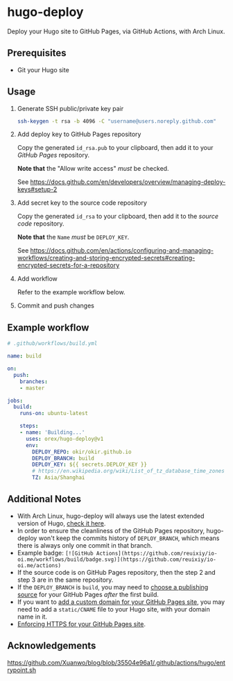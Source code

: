 # hugo-deploy

Deploy your Hugo site to GitHub Pages, via GitHub Actions, with Arch Linux.

## Prerequisites

- Git your Hugo site

## Usage

1. Generate SSH public/private key pair

   ```sh
   ssh-keygen -t rsa -b 4096 -C "username@users.noreply.github.com"
   ```

2. Add deploy key to GitHub Pages repository

   Copy the generated `id_rsa.pub` to your clipboard, then add it to your *GitHub Pages* repository.

   **Note that** the "Allow write access" *must* be checked.
   
   See https://docs.github.com/en/developers/overview/managing-deploy-keys#setup-2

3. Add secret key to the source code repository

   Copy the generated `id_rsa` to your clipboard, then add it to the *source code* repository.
   
   **Note that** the `Name` *must* be `DEPLOY_KEY`.

   See https://docs.github.com/en/actions/configuring-and-managing-workflows/creating-and-storing-encrypted-secrets#creating-encrypted-secrets-for-a-repository

4. Add workflow

   Refer to the example workflow below.

5. Commit and push changes

## Example workflow

```yml
# .github/workflows/build.yml

name: build

on:
  push:
    branches:
    - master

jobs:
  build:
    runs-on: ubuntu-latest

    steps:
    - name: 'Building...'
      uses: orex/hugo-deploy@v1
      env:
        DEPLOY_REPO: okir/okir.github.io
        DEPLOY_BRANCH: build
        DEPLOY_KEY: ${{ secrets.DEPLOY_KEY }}
        # https://en.wikipedia.org/wiki/List_of_tz_database_time_zones
        TZ: Asia/Shanghai
```

## Additional Notes

- With Arch Linux, hugo-deploy will always use the latest extended version of Hugo, [check it here](https://www.archlinux.org/packages/community/x86_64/hugo/).
- In order to ensure the cleanliness of the GitHub Pages repository, hugo-deploy won't keep the commits history of `DEPLOY_BRANCH`, which means there is always only one commit in that branch.
- Example badge: `[![GitHub Actions](https://github.com/reuixiy/io-oi.me/workflows/build/badge.svg)](https://github.com/reuixiy/io-oi.me/actions)`
- If the source code is on GitHub Pages repository, then the step 2 and step 3 are in the same repository.
- If the `DEPLOY_BRANCH` is `build`, you may need to [choose a publishing source](https://docs.github.com/en/github/working-with-github-pages/configuring-a-publishing-source-for-your-github-pages-site#choosing-a-publishing-source) for your GitHub Pages *after* the first build.
- If you want to [add a custom domain for your GitHub Pages site](https://docs.github.com/en/github/working-with-github-pages/managing-a-custom-domain-for-your-github-pages-site#configuring-an-apex-domain), you may need to add a `static/CNAME` file to your Hugo site, with your domain name in it.
- [Enforcing HTTPS for your GitHub Pages site](https://docs.github.com/en/github/working-with-github-pages/securing-your-github-pages-site-with-https#enforcing-https-for-your-github-pages-site).

## Acknowledgements

<https://github.com/Xuanwo/blog/blob/35504e96a1/.github/actions/hugo/entrypoint.sh>
